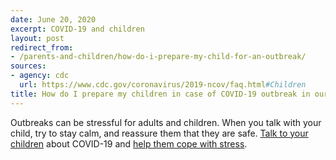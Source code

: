 ```yaml
---
date: June 20, 2020
excerpt: COVID-19 and children
layout: post
redirect_from:
- /parents-and-children/how-do-i-prepare-my-child-for-an-outbreak/
sources:
- agency: cdc
  url: https://www.cdc.gov/coronavirus/2019-ncov/faq.html#Children
title: How do I prepare my children in case of COVID-19 outbreak in our community?
---
```


Outbreaks can be stressful for adults and children. When you talk with your child, try to stay calm, and reassure them that they are safe. [Talk to your children](https://www.cdc.gov/coronavirus/2019-ncov/daily-life-coping/talking-with-children.html) about COVID-19 and [help them cope with stress](https://www.cdc.gov/coronavirus/2019-ncov/daily-life-coping/for-parents.html).